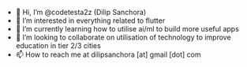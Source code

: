 - 👋 Hi, I’m @codetesta2z (Dilip Sanchora)
- 👀 I’m interested in everything related to flutter
- 🌱 I’m currently learning how to utilise ai/ml to build more useful apps
- 💞️ I’m looking to collaborate on utilisation of technology to improve education in tier 2/3 cities
- 📫 How to reach me at dilipsanchora [at] gmail [dot] com

<!---
codetesta2z/codetesta2z is a ✨ special ✨ repository because its `README.md` (this file) appears on your GitHub profile.
You can click the Preview link to take a look at your changes.
--->
